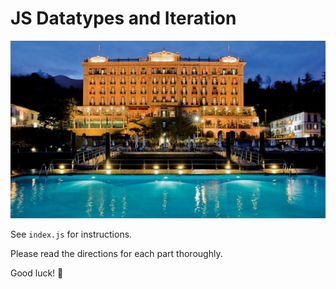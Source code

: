 # JS Datatypes and Iteration

![Learn JS](hotel.jpg)

See `index.js` for instructions.

Please read the directions for each part thoroughly. 

Good luck! 🚀
